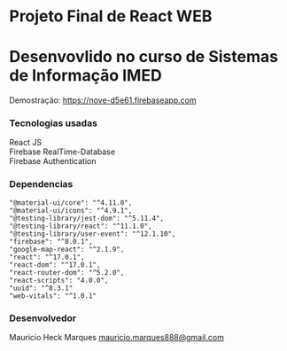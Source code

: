 
# Projeto Final de React WEB
# Desenvovlido no curso de Sistemas de Informação IMED

Demostração: https://nove-d5e61.firebaseapp.com

### Tecnologias usadas
React JS<br/>
Firebase RealTime-Database<br/>
Firebase Authentication

### Dependencias
    "@material-ui/core": "^4.11.0",
    "@material-ui/icons": "^4.9.1",
    "@testing-library/jest-dom": "^5.11.4",
    "@testing-library/react": "^11.1.0",
    "@testing-library/user-event": "^12.1.10",
    "firebase": "^8.0.1",
    "google-map-react": "^2.1.9",
    "react": "^17.0.1",
    "react-dom": "^17.0.1",
    "react-router-dom": "^5.2.0",
    "react-scripts": "4.0.0",
    "uuid": "^8.3.1"
    "web-vitals": "^1.0.1"

### Desenvolvedor
Mauricio Heck Marques
mauricio.marques888@gmail.com


